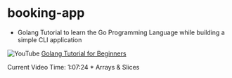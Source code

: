 # booking-app
- Golang Tutorial to learn the Go Programming Language while building a simple CLI application

![YouTube](https://img.shields.io/badge/YouTube-FF0000?style=for-the-badge&logo=youtube&logoColor=white) 
[Golang Tutorial for Beginners](https://www.youtube.com/watch?v=yyUHQIec83I)

Current Video Time: 1:07:24 * Arrays & Slices
